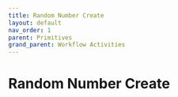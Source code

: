 ```yaml
---
title: Random Number Create
layout: default
nav_order: 1
parent: Primitives
grand_parent: Workflow Activities
---
```


# Random Number Create

